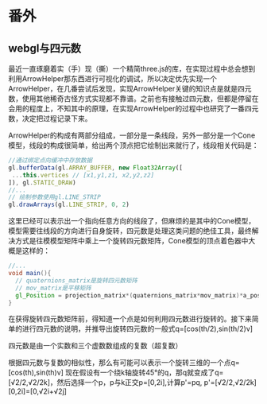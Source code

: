 # 番外
## webgl与四元数
最近一直琢磨着实（手）现（撕）一个精简three.js的库，在实现过程中总会想到利用ArrowHelper那东西进行可视化的调试，所以决定优先实现一个ArrowHelper，在几番尝试后发现，实现ArrowHelper关键的知识点是就是四元数，使用其他稀奇古怪方式实现都不靠谱。之前也有接触过四元数，但都是停留在会用的程度上，不知其中的原理，在实现ArrowHelper的过程中也研究了一番四元数，决定把过程记录下来。

ArrowHelper的构成有两部分组成，一部分是一条线段，另外一部分是一个Cone模型，线段的构成很简单，给出两个顶点把它绘制出来就行了，线段相关代码是：
```js
//通过绑定点向缓冲中存放数据
gl.bufferData(gl.ARRAY_BUFFER, new Float32Array([
 ...this.vertices // [x1,y1,z1, x2,y2,z2]
]), gl.STATIC_DRAW)
//...
// 绘制参数使用gl.LINE_STRIP
gl.drawArrays(gl.LINE_STRIP, 0, 2)
```
这里已经可以表示出一个指向任意方向的线段了，但麻烦的是其中的Cone模型，模型需要往线段的方向进行自身旋转，四元数是处理这类问题的绝佳工具，最终解决方式是往模模型矩阵中乘上一个旋转四元数矩阵，Cone模型的顶点着色器中大概是这样的：
```glsl
//...
void main(){
  // quaternions_matrix是旋转四元数矩阵
  // mov_matrix是平移矩阵
  gl_Position = projection_matrix*(quaternions_matrix*mov_matrix)*a_position;
}
```
在获得旋转四元数矩阵前，得知道一个点是如何利用四元数进行旋转的。接下来简单的进行四元数的说明，并推导出旋转四元数的一般式q=[cos(th/2),sin(th/2)v]

四元数是由一个实数和三个虚数数组成的复数（超复数）

根据四元数与复数的相似性，那么有可能可以表示一个旋转三维的一个点q=[cos(th),sin(th)v]
现在假设有一个绕k轴旋转45&deg;的q，那q就变成了q=[&radic;2/2,&radic;2/2k]，然后选择一个p，p与k正交p=[0,2i],计算p'=pq, p'=[&radic;2/2,&radic;2/2k][0,2i]=[0,&radic;2i+&radic;2j]



<script type="text/javascript" src="http://cdn.mathjax.org/mathjax/latest/MathJax.js?config=default"></script>

